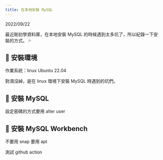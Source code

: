 ```yaml
---
title: 在本地安裝 MySQL
---
```


2022/09/22

最近剛初學資料庫，在本地安裝 MySQL 的時候遇到太多坑了，所以紀錄一下安裝的方式。 💦

## 🐳 安裝環境

作業系統：linux Ubuntu 22.04

對滴沒綽，是在 linux 環境下安裝 MySQL 時遇到的坑們。

## 🐳 安裝 MySQL

設定密碼的方式要用 alter user

## 🐳 安裝 MySQL Workbench

不要用 snap 要用 apt

測試 github action
